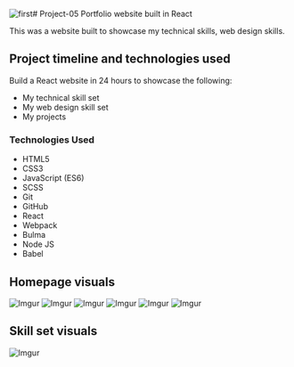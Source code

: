 ![first](https://github.com/dipanshi26679/Dipanshi-s-Portfolio/assets/142025236/114c9a47-c4b9-4b55-894f-91d28093ff73)# Project-05
Portfolio website built in React


This was a website built to showcase my technical skills, web design skills.



## Project timeline and technologies used

Build a React website in 24 hours to showcase the following:
* My technical skill set
* My web design skill set
* My projects

### Technologies Used

* HTML5
* CSS3
* JavaScript (ES6)
* SCSS
* Git
* GitHub
* React
* Webpack
* Bulma
* Node JS
* Babel



## Homepage visuals


![Imgur]([C:\Users\Dipanshi\OneDrive\Pictures\Screenshots\first.png](https://photos.google.com/photo/AF1QipM-M6p1HlIyEsz3fuLB-obLi7eTIARmqVQT-4ZN))
![Imgur](https://i.imgur.com/voIJ0AG.png?1)
![Imgur](https://i.imgur.com/xjHH6Hr.png?1)
![Imgur](https://i.imgur.com/3JJlqb9.png?1)
![Imgur](https://i.imgur.com/4MTPw56.png?1)
![Imgur](https://i.imgur.com/dDprlF7.png?1)

## Skill set visuals

![Imgur](https://i.imgur.com/bVE2xqe.png?1)
